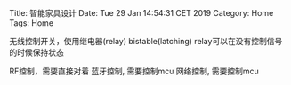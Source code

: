 Title: 智能家具设计
Date: Tue 29 Jan 14:54:31 CET 2019
Category: Home
Tags: Home

无线控制开关，使用继电器(relay)
bistable(latching) relay可以在没有控制信号的时候保持状态

RF控制，需要直接对着
蓝牙控制, 需要控制mcu
网络控制, 需要控制mcu
